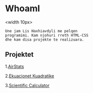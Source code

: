 # WhoamI
<width 10px>
```
Une jam Lis Haxhiavdyli me pelqen 
programimi. Kam njohuri rreth HTML-CSS
dhe kam disa projekte te realizuara.
```

## Projektet

1.<a href="https://airstats.netlify.app/" target="_blank">AirStats</a>

2.<a href="https://ekuacionet-kuadratike.netlify.app/" target="_blank">Ekuacionet Kuadratike</a>

3.<a href="https://electronic-calculator.netlify.app/" target="_blank">Scientific Calculator</a>